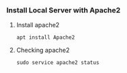 ### Install Local Server with Apache2

1. Install apache2
   ```
   apt install Apache2
   ```
2. Checking apache2
   ```
   sudo service apache2 status
   ```